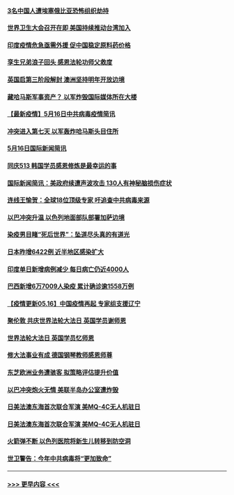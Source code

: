 #### [3名中国人遭埃塞俄比亚恐怖组织劫持](../pages/prog202/a103121105.md?t=05170752) 
#### [世界卫生大会召开在即 美国持续推动台湾加入](../pages/prog202/a103121078.md?t=05170752) 
#### [印度疫情危急亟需外援 促中国稳定原料药价格](../pages/prog202/a103121075.md?t=05170752) 
#### [孪生兄弟浪子回头 感恩法轮功师父救度](../pages/prog202/a103121070.md?t=05170752) 
#### [英国启第三阶段解封 澳洲坚持明年开放边境](../pages/prog202/a103121055.md?t=05170752) 
#### [藏哈马斯军事资产？ 以军炸毁国际媒体所在大楼](../pages/prog202/a103120998.md?t=05170752) 
#### [【最新疫情】5月16日中共病毒疫情简讯](../pages/prog202/a103120996.md?t=05170752) 
#### [冲突进入第七天 以军轰炸哈马斯头目住所](../pages/prog202/a103121000.md?t=05170752) 
#### [5月16日国际新闻简讯](../pages/prog202/a103120985.md?t=05170752) 
#### [同庆513 韩国学员感恩修炼是最幸运的事](../pages/prog202/a103120948.md?t=05170752) 
#### [国际新闻简讯：美政府续遭声波攻击 130人有神秘脑损伤症状](../pages/prog202/a103119624.md?t=05170752) 
#### [连线王愉贺：全球18位顶级专家 吁追查中共病毒来源](../pages/prog202/a103119810.md?t=05170752) 
#### [以巴冲突升温 以色列地面部队部署加萨边境](../pages/prog202/a103119615.md?t=05170752) 
#### [染疫男目睹“死后世界”：坠道尽头真的有道光](../pages/prog202/a103120870.md?t=05170752) 
#### [日本昨增6422例 近半地区感染扩大](../pages/prog202/a103120806.md?t=05170752) 
#### [印度单日新增病例减少 每日病亡仍近4000人](../pages/prog202/a103120532.md?t=05170752) 
#### [巴西新增6万7009人染疫 累计确诊逾1558万例](../pages/prog202/a103120520.md?t=05170752) 
#### [【疫情更新05.16】中国疫情再起 专家组支援辽宁](../pages/prog202/a103114528.md?t=05170752) 
#### [聚伦敦 共庆世界法轮大法日 英国学员谢师恩](../pages/prog202/a103120369.md?t=05170752) 
#### [世界法轮大法日 英国学员忆师恩](../pages/prog202/a103120367.md?t=05170752) 
#### [修大法事业有成 德国钢琴教师感恩师尊](../pages/prog202/a103120322.md?t=05170752) 
#### [东芝欧洲业务遭骇客  拟策略评估提升价值](../pages/prog202/a103120361.md?t=05170752) 
#### [以巴冲突炮火无情 美联半岛办公室遭炸毁](../pages/prog202/a103120368.md?t=05170752) 
#### [日美法澳东海首次联合军演 美MQ-4C无人机驻日](../pages/prog202/a103120374.md?t=05170752) 
#### [日美法澳东海首次联合军演 美MQ-4C无人机驻日](../pages/prog202/a103120366.md?t=05170752) 
#### [火箭弹不断 以色列医院将新生儿转移到防空洞](../pages/prog202/a103120199.md?t=05170752) 
#### [世卫警告：今年中共病毒将“更加致命”](../pages/prog202/a103120220.md?t=05170752) 

----
#### [ >>> 更早内容 <<< ](../indexes/prog202-earlier.md)
